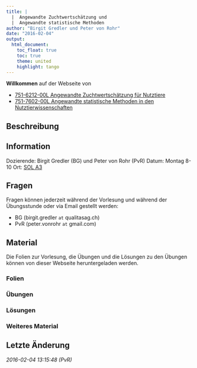 ```yaml
---
title: |
  |  Angewandte Zuchtwertschätzung und 
  |  Angewandte statistische Methoden
author: "Birgit Gredler und Peter von Rohr"
date: "2016-02-04"
output: 
  html_document:
    toc_float: true
    toc: true
    theme: united
    highlight: tango
---
```


__Willkommen__ auf der Webseite von

- [751-6212-00L Angewandte Zuchtwertschätzung für Nutztiere](https://www.lehrbetrieb.ethz.ch/edoz/kommLerneinheitPre.do?i=0)
- [751-7602-00L	Angewandte statistische Methoden in den Nutztierwissenschaften](https://www.lehrbetrieb.ethz.ch/edoz/kommLehrveranstaltungPre.do?i=1&j=0)

## Beschreibung

## Information
Dozierende: Birgit Gredler (BG) und Peter von Rohr (PvR)
Datum: Montag 8-10
Ort: [SOL A3](http://www.mapsearch.ethz.ch/map/map.do?gebaeudeMap=SOL&lang=en)

## Fragen
Fragen können jederzeit während der Vorlesung und während der Übungsstunde oder via Email gestellt werden: 

- BG (birgit.gredler `at` qualitasag.ch)
- PvR (peter.vonrohr `at` gmail.com)

## Material
Die Folien zur Vorlesung, die Übungen und die Lösungen zu den Übungen können von dieser Webseite heruntergeladen werden. 

### Folien

### Übungen

### Lösungen

### Weiteres Material

## Letzte Änderung
_2016-02-04 13:15:48 (PvR)_
